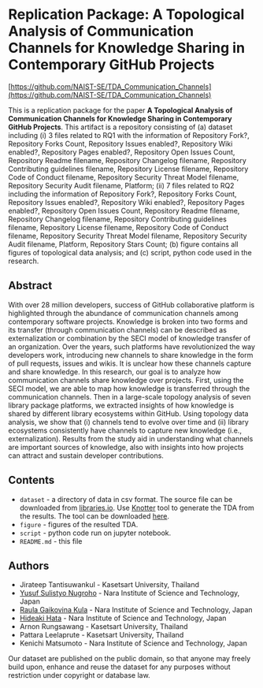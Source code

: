# Replication Package: A Topological Analysis of Communication Channels for Knowledge Sharing in Contemporary GitHub Projects

[https://github.com/NAIST-SE/TDA_Communication_Channels](https://github.com/NAIST-SE/TDA_Communication_Channels)

This is a replication package for the paper **A Topological Analysis of Communication Channels for Knowledge Sharing in Contemporary GitHub Projects**.
This artifact is a repository consisting of (a) dataset including (i) 3 files related to RQ1 with the information of Repository Fork?, Repository Forks Count, Repository Issues enabled?, Repository Wiki enabled?, Repository Pages enabled?, Repository Open Issues Count, Repository Readme filename, Repository Changelog filename, Repository Contributing guidelines filename, Repository License filename, Repository Code of Conduct filename, Repository Security Threat Model filename, Repository Security Audit filename, Platform; 
(ii) 7 files related to RQ2 including the information of Repository Fork?, Repository Forks Count, Repository Issues enabled?, Repository Wiki enabled?, Repository Pages enabled?, Repository Open Issues Count, Repository Readme filename, Repository Changelog filename, Repository Contributing guidelines filename, Repository License filename, Repository Code of Conduct filename, Repository Security Threat Model filename, Repository Security Audit filename, Platform, Repository Stars Count;
(b) figure contains all figures of topological data analysis; and 
(c) script, python code used in the research.


## Abstract
With over 28 million developers, success of GitHub collaborative platform is highlighted through the abundance of communication channels among contemporary software projects. 
Knowledge is broken into two forms and its transfer (through communication channels) can be described as externalization or combination by the SECI model of knowledge transfer of an organization.
Over the years, such platforms have revolutionized the way developers work, introducing new channels to share knowledge in the form of pull requests, issues and wikis. 
It is unclear how these channels capture and share knowledge.
In this research, our goal is to analyze how communication channels share knowledge over projects.
First, using the SECI model, we are able to map how knowledge is transferred through the communication channels.
Then in a large-scale topology analysis of seven library package platforms, we extracted insights of how knowledge is shared by different library ecosystems within GitHub. 
Using topology data analysis, we show that (i) channels tend to evolve over time and (ii) library ecosystems consistently have channels to capture new knowledge (i.e., externalization).
Results from the study aid in understanding what channels are important sources of knowledge, also with insights into how projects can attract and sustain developer contributions.


## Contents
* `dataset` - a directory of data in csv format. The source file can be downloaded from [libraries.io](https://zenodo.org/record/1196312/files/Libraries.io-open-data-1.2.0.tar.gz). Use [Knotter](https://github.com/rosinality/knotter) tool to generate the TDA from the results. The tool can be downloaded [here](https://pypi.org/project/knotter/).
* `figure` - figures of the resulted TDA.
* `script` - python code run on jupyter notebook.
* `README.md` - this file


## Authors
* Jirateep Tantisuwankul - Kasetsart University, Thailand
* [Yusuf Sulistyo Nugroho](https://yusufsn.github.io/) - Nara Institute of Science and Technology, Japan
* [Raula Gaikovina Kula](https://raux.github.io/) - Nara Institute of Science and Technology, Japan
* [Hideaki Hata](https://hideakihata.github.io/) - Nara Institute of Science and Technology, Japan
* Arnon Rungsawang - Kasetsart University, Thailand
* Pattara Leelaprute - Kasetsart University, Thailand
* Kenichi Matsumoto - Nara Institute of Science and Technology, Japan

Our dataset are published on the public domain, so that anyone may freely build upon, enhance and reuse the dataset for any purposes without restriction under copyright or database law.
